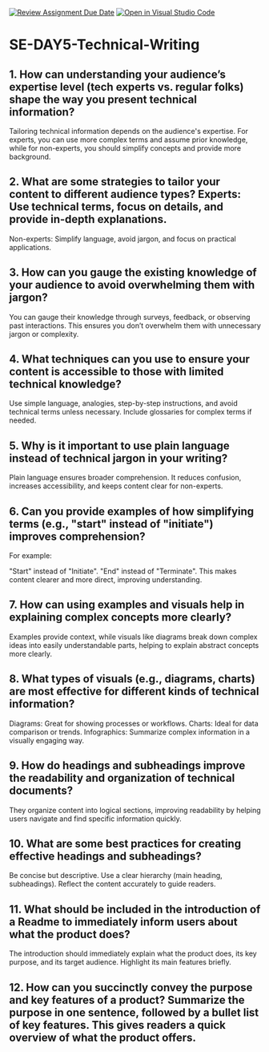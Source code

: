 [![Review Assignment Due Date](https://classroom.github.com/assets/deadline-readme-button-22041afd0340ce965d47ae6ef1cefeee28c7c493a6346c4f15d667ab976d596c.svg)](https://classroom.github.com/a/zsAR-pyY)
[![Open in Visual Studio Code](https://classroom.github.com/assets/open-in-vscode-2e0aaae1b6195c2367325f4f02e2d04e9abb55f0b24a779b69b11b9e10269abc.svg)](https://classroom.github.com/online_ide?assignment_repo_id=16230598&assignment_repo_type=AssignmentRepo)
# SE-DAY5-Technical-Writing
## 1. How can understanding your audience’s expertise level (tech experts vs. regular folks) shape the way you present technical information?
Tailoring technical information depends on the audience's expertise. For experts, you can use more complex terms and assume prior knowledge, while for non-experts, you should simplify concepts and provide more background.
## 2. What are some strategies to tailor your content to different audience types? Experts: Use technical terms, focus on details, and provide in-depth explanations.
Non-experts: Simplify language, avoid jargon, and focus on practical applications.
## 3. How can you gauge the existing knowledge of your audience to avoid overwhelming them with jargon?
You can gauge their knowledge through surveys, feedback, or observing past interactions. This ensures you don’t overwhelm them with unnecessary jargon or complexity.
## 4. What techniques can you use to ensure your content is accessible to those with limited technical knowledge?
Use simple language, analogies, step-by-step instructions, and avoid technical terms unless necessary. Include glossaries for complex terms if needed.
## 5. Why is it important to use plain language instead of technical jargon in your writing?
Plain language ensures broader comprehension. It reduces confusion, increases accessibility, and keeps content clear for non-experts.
## 6. Can you provide examples of how simplifying terms (e.g., "start" instead of "initiate") improves comprehension?
For example:

"Start" instead of "Initiate".
"End" instead of "Terminate". This makes content clearer and more direct, improving understanding.
## 7. How can using examples and visuals help in explaining complex concepts more clearly?
Examples provide context, while visuals like diagrams break down complex ideas into easily understandable parts, helping to explain abstract concepts more clearly.
## 8. What types of visuals (e.g., diagrams, charts) are most effective for different kinds of technical information?
Diagrams: Great for showing processes or workflows.
Charts: Ideal for data comparison or trends.
Infographics: Summarize complex information in a visually engaging way.
## 9. How do headings and subheadings improve the readability and organization of technical documents?
They organize content into logical sections, improving readability by helping users navigate and find specific information quickly.
## 10. What are some best practices for creating effective headings and subheadings?
Be concise but descriptive.
Use a clear hierarchy (main heading, subheadings).
Reflect the content accurately to guide readers.
## 11. What should be included in the introduction of a Readme to immediately inform users about what the product does?
The introduction should immediately explain what the product does, its key purpose, and its target audience. Highlight its main features briefly.
## 12. How can you succinctly convey the purpose and key features of a product? Summarize the purpose in one sentence, followed by a bullet list of key features. This gives readers a quick overview of what the product offers.
